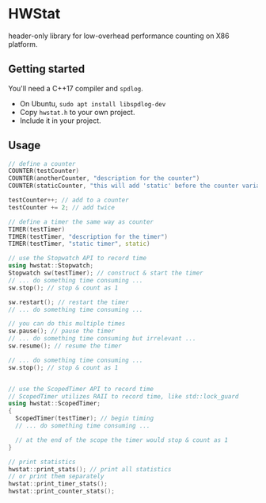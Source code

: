 # HWStat

header-only library for low-overhead performance counting on X86 platform.

## Getting started

You'll need a C++17 compiler and `spdlog`.

* On Ubuntu, `sudo apt install libspdlog-dev`
* Copy `hwstat.h` to your own project.
* Include it in your project.

## Usage

```cpp
// define a counter
COUNTER(testCounter)
COUNTER(anotherCounter, "description for the counter")
COUNTER(staticCounter, "this will add 'static' before the counter variable definition", static)

testCounter++; // add to a counter
testCounter += 2; // add twice

// define a timer the same way as counter
TIMER(testTimer)
TIMER(testTimer, "description for the timer")
TIMER(testTimer, "static timer", static)

// use the Stopwatch API to record time
using hwstat::Stopwatch;
Stopwatch sw(testTimer); // construct & start the timer
// ... do something time consuming ...
sw.stop(); // stop & count as 1

sw.restart(); // restart the timer
// ... do something time consuming ... 

// you can do this multiple times
sw.pause(); // pause the timer
// ... do something time consuming but irrelevant ...
sw.resume(); // resume the timer

// ... do something time consuming ...
sw.stop(); // stop & count as 1


// use the ScopedTimer API to record time
// ScopedTimer utilizes RAII to record time, like std::lock_guard
using hwstat::ScopedTimer;
{
  ScopedTimer(testTimer); // begin timing
  // ... do something time consuming ...

  // at the end of the scope the timer would stop & count as 1
}

// print statistics
hwstat::print_stats(); // print all statistics
// or print them separately
hwstat::print_timer_stats();
hwstat::print_counter_stats();
```
